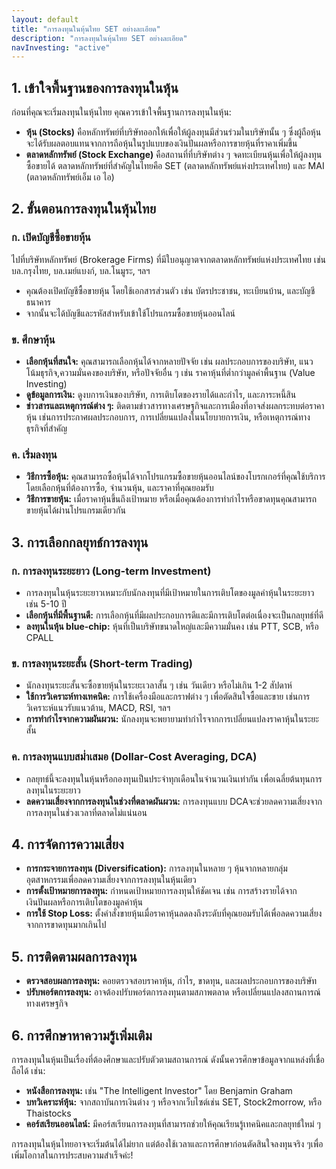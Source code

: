 ```yaml
---
layout: default
title: "การลงทุนในหุ้นไทย SET อย่างละเอียด"
description: "การลงทุนในหุ้นไทย SET อย่างละเอียด"
navInvesting: "active"
---
```

<div class="col-md-12">
    <h2>1. เข้าใจพื้นฐานของการลงทุนในหุ้น</h2>
    <p>ก่อนที่คุณจะเริ่มลงทุนในหุ้นไทย คุณควรเข้าใจพื้นฐานการลงทุนในหุ้น:</p>
    <ul>
        <li><strong>หุ้น (Stocks)</strong> คือหลักทรัพย์ที่บริษัทออกให้เพื่อให้ผู้ลงทุนมีส่วนร่วมในบริษัทนั้น ๆ ซึ่งผู้ถือหุ้นจะได้รับผลตอบแทนจากการถือหุ้นในรูปแบบของเงินปันผลหรือการขายหุ้นที่ราคาเพิ่มขึ้น</li>
        <li><strong>ตลาดหลักทรัพย์ (Stock Exchange)</strong> คือสถานที่ที่บริษัทต่าง ๆ จดทะเบียนหุ้นเพื่อให้ผู้ลงทุนซื้อขายได้ ตลาดหลักทรัพย์ที่สำคัญในไทยคือ SET (ตลาดหลักทรัพย์แห่งประเทศไทย) และ MAI (ตลาดหลักทรัพย์เอ็ม เอ ไอ)</li>
    </ul>
    <h2>2. ขั้นตอนการลงทุนในหุ้นไทย</h2>
    <h3>ก. เปิดบัญชีซื้อขายหุ้น</h3>
    <p>ไปที่บริษัทหลักทรัพย์ (Brokerage Firms) ที่มีใบอนุญาตจากตลาดหลักทรัพย์แห่งประเทศไทย เช่น บล.กรุงไทย, บล.เมย์แบงก์, บล.โนมูระ, ฯลฯ</p>
    <ul>
        <li>คุณต้องเปิดบัญชีซื้อขายหุ้น โดยใช้เอกสารส่วนตัว เช่น บัตรประชาชน, ทะเบียนบ้าน, และบัญชีธนาคาร</li>
        <li>จากนั้นจะได้บัญชีและรหัสสำหรับเข้าใช้โปรแกรมซื้อขายหุ้นออนไลน์</li>
    </ul>
    <h3>ข. ศึกษาหุ้น</h3>
    <ul>
        <li><strong>เลือกหุ้นที่สนใจ:</strong> คุณสามารถเลือกหุ้นได้จากหลายปัจจัย เช่น ผลประกอบการของบริษัท, แนวโน้มธุรกิจ,ความมั่นคงของบริษัท, หรือปัจจัยอื่น ๆ เช่น ราคาหุ้นที่ต่ำกว่ามูลค่าพื้นฐาน (Value Investing)</li>
        <li><strong>ดูข้อมูลการเงิน:</strong> ดูงบการเงินของบริษัท, การเติบโตของรายได้และกำไร, และภาระหนี้สิน</li>
        <li><strong>ข่าวสารและเหตุการณ์ต่าง ๆ:</strong> ติดตามข่าวสารทางเศรษฐกิจและการเมืองที่อาจส่งผลกระทบต่อราคาหุ้น เช่นการประกาศผลประกอบการ, การเปลี่ยนแปลงในนโยบายการเงิน, หรือเหตุการณ์ทางธุรกิจที่สำคัญ</li>
    </ul>
    <h3>ค. เริ่มลงทุน</h3>
    <ul>
        <li><strong>วิธีการซื้อหุ้น:</strong> คุณสามารถซื้อหุ้นได้จากโปรแกรมซื้อขายหุ้นออนไลน์ของโบรกเกอร์ที่คุณใช้บริการโดยเลือกหุ้นที่ต้องการซื้อ, จำนวนหุ้น, และราคาที่คุณยอมรับ</li>
        <li><strong>วิธีการขายหุ้น:</strong> เมื่อราคาหุ้นขึ้นถึงเป้าหมาย หรือเมื่อคุณต้องการทำกำไรหรือขาดทุนคุณสามารถขายหุ้นได้ผ่านโปรแกรมเดียวกัน</li>
    </ul>
    <h2>3. การเลือกกลยุทธ์การลงทุน</h2>
    <h3>ก. การลงทุนระยะยาว (Long-term Investment)</h3>
    <ul>
        <li>การลงทุนในหุ้นระยะยาวเหมาะกับนักลงทุนที่มีเป้าหมายในการเติบโตของมูลค่าหุ้นในระยะยาว เช่น 5-10 ปี</li>
        <li><strong>เลือกหุ้นที่มีพื้นฐานดี:</strong> การเลือกหุ้นที่มีผลประกอบการดีและมีการเติบโตต่อเนื่องจะเป็นกลยุทธ์ที่ดี</li>
        <li><strong>ลงทุนในหุ้น blue-chip:</strong> หุ้นที่เป็นบริษัทขนาดใหญ่และมีความมั่นคง เช่น PTT, SCB, หรือ CPALL</li>
    </ul>
    <h3>ข. การลงทุนระยะสั้น (Short-term Trading)</h3>
    <ul>
        <li>นักลงทุนระยะสั้นจะซื้อขายหุ้นในระยะเวลาสั้น ๆ เช่น วันเดียว หรือไม่เกิน 1-2 สัปดาห์</li>
        <li><strong>ใช้การวิเคราะห์ทางเทคนิค:</strong> การใช้เครื่องมือและกราฟต่าง ๆ เพื่อตัดสินใจซื้อและขาย เช่นการวิเคราะห์แนวรับแนวต้าน, MACD, RSI, ฯลฯ</li>
        <li><strong>การทำกำไรจากความผันผวน:</strong> นักลงทุนจะพยายามทำกำไรจากการเปลี่ยนแปลงราคาหุ้นในระยะสั้น</li>
    </ul>
    <h3>ค. การลงทุนแบบสม่ำเสมอ (Dollar-Cost Averaging, DCA)</h3>
    <ul>
        <li>กลยุทธ์นี้จะลงทุนในหุ้นหรือกองทุนเป็นประจำทุกเดือนในจำนวนเงินเท่ากัน เพื่อเฉลี่ยต้นทุนการลงทุนในระยะยาว</li>
        <li><strong>ลดความเสี่ยงจากการลงทุนในช่วงที่ตลาดผันผวน:</strong> การลงทุนแบบ DCAจะช่วยลดความเสี่ยงจากการลงทุนในช่วงเวลาที่ตลาดไม่แน่นอน</li>
    </ul>
    <h2>4. การจัดการความเสี่ยง</h2>
    <ul>
        <li><strong>การกระจายการลงทุน (Diversification):</strong> การลงทุนในหลาย ๆ หุ้นจากหลายกลุ่มอุตสาหกรรมเพื่อลดความเสี่ยงจากการลงทุนในหุ้นเดียว</li>
        <li><strong>การตั้งเป้าหมายการลงทุน:</strong> กำหนดเป้าหมายการลงทุนให้ชัดเจน เช่น การสร้างรายได้จากเงินปันผลหรือการเติบโตของมูลค่าหุ้น</li>
        <li><strong>การใช้ Stop Loss:</strong> ตั้งคำสั่งขายหุ้นเมื่อราคาหุ้นลดลงถึงระดับที่คุณยอมรับได้เพื่อลดความเสี่ยงจากการขาดทุนมากเกินไป</li>
    </ul>
    <h2>5. การติดตามผลการลงทุน</h2>
    <ul>
        <li><strong>ตรวจสอบผลการลงทุน:</strong> คอยตรวจสอบราคาหุ้น, กำไร, ขาดทุน, และผลประกอบการของบริษัท</li>
        <li><strong>ปรับพอร์ตการลงทุน:</strong> อาจต้องปรับพอร์ตการลงทุนตามสภาพตลาด หรือเปลี่ยนแปลงสถานการณ์ทางเศรษฐกิจ</li>
    </ul>
    <h2>6. การศึกษาหาความรู้เพิ่มเติม</h2>
    <p>การลงทุนในหุ้นเป็นเรื่องที่ต้องศึกษาและปรับตัวตามสถานการณ์ ดังนั้นควรศึกษาข้อมูลจากแหล่งที่เชื่อถือได้ เช่น:</p>
    <ul>
        <li><strong>หนังสือการลงทุน:</strong> เช่น "The Intelligent Investor" โดย Benjamin Graham</li>
        <li><strong>บทวิเคราะห์หุ้น:</strong> จากสถาบันการเงินต่าง ๆ หรือจากเว็บไซต์เช่น SET, Stock2morrow, หรือ Thaistocks</li>
        <li><strong>คอร์สเรียนออนไลน์:</strong> มีคอร์สเรียนการลงทุนที่สามารถช่วยให้คุณเรียนรู้เทคนิคและกลยุทธ์ใหม่ ๆ</li>
    </ul>
    <p>การลงทุนในหุ้นไทยอาจจะเริ่มต้นได้ไม่ยาก แต่ต้องใช้เวลาและการศึกษาก่อนตัดสินใจลงทุนจริง ๆเพื่อเพิ่มโอกาสในการประสบความสำเร็จค่ะ!</p>
</div>